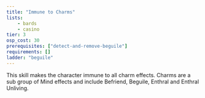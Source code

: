 ```yaml
---
title: "Immune to Charms"
lists:
    - bards
    - casino
tier: 3
osp_cost: 30
prerequisites: ["detect-and-remove-beguile"]
requirements: []
ladder: "beguile"
---
```

This skill makes the character immune to all charm effects. Charms are a sub group of Mind effects and include Befriend, Beguile, Enthral and Enthral Unliving.